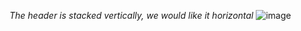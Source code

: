 *The header is stacked vertically, we would like it horizontal*
![image](https://github.com/dwatces/great-north-assignment/assets/74215535/1c3e9877-a320-4b32-b25b-6f3ee0dabc6f)

